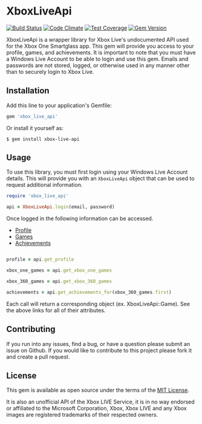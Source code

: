 # XboxLiveApi
[![Build Status](https://travis-ci.org/oakesja/xbox-live-api.svg?branch=master)](https://travis-ci.org/oakesja/xbox-live-api)
[![Code Climate](https://codeclimate.com/github/oakesja/xbox-live-api/badges/gpa.svg)](https://codeclimate.com/github/oakesja/xbox-live-api)
[![Test Coverage](https://codeclimate.com/github/oakesja/xbox-live-api/badges/coverage.svg)](https://codeclimate.com/github/oakesja/xbox-live-api/coverage)
[![Gem Version](https://badge.fury.io/rb/xbox_live_api.svg)](http://badge.fury.io/rb/xbox_live_api)

XboxLiveApi is a wrapper library for Xbox Live's undocumented API used for the Xbox One Smartglass app. This gem will 
provide you access to your profile, games, and achievements. It is important to note that you must have a Windows Live 
Account to be able to login and use this gem. Emails and passwords are not stored, logged, or otherwise used in any 
manner other than to securely login to Xbox Live. 

## Installation

Add this line to your application's Gemfile:

```ruby
gem 'xbox_live_api'
```

Or install it yourself as:

```
$ gem install xbox-live-api
```
## Usage

To use this library, you must first login using your Windows Live Account details. This will provide you with an `XboxLiveApi` 
object that can be used to request additional information. 

```ruby
require 'xbox_live_api'

api = XboxLiveApi.login(email, password)
```

Once logged in the following information can be accessed. 

 - [Profile](https://github.com/oakesja/xbox-live-api/blob/master/lib/xbox_live_api/profile.rb)
 - [Games](https://github.com/oakesja/xbox-live-api/blob/master/lib/xbox_live_api/game.rb)
 - [Achievements](https://github.com/oakesja/xbox-live-api/blob/master/lib/xbox_live_api/achievement.rb)
 
```ruby

profile = api.get_profile

xbox_one_games = api.get_xbox_one_games

xbox_360_games = api.get_xbox_360_games

achievements = api.get_achievements_for(xbox_360_games.first)

```

Each call will return a corresponding object (ex. XboxLiveApi::Game). See the above links for all of their attributes. 


## Contributing

If you run into any issues, find a bug, or have a question please submit an issue on Github. 
If you would like to contribute to this project please fork it and create a pull request. 

## License

This gem is available as open source under the terms of the [MIT License](http://opensource.org/licenses/MIT).

It is also an unofficial API of the Xbox LIVE Service, it is in no way endorsed or affiliated to the Microsoft 
Corporation, Xbox, Xbox LIVE and any Xbox images are registered trademarks of their respected owners.

